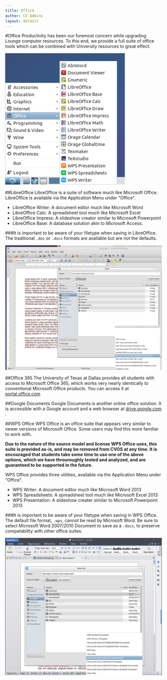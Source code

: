 ```yaml
---
title: Office
author: CV Admins
layout: default
---
```


#Office
Productivity has been our foremost concern while upgrading Lounge computer resources. To this end, we provide a full suite of office tools which can be combined with University resources to great effect.

![Application Menu > Office](/img/work/officeMenu.png)

##LibreOffice
LibreOffice is a suite of software much like Microsoft Office. LibreOffice is available via the Application Menu under "Office".

 * LibreOffice Writer: A document editor much like Microsoft Word
 * LibreOffice Calc: A spreadsheet tool much like Microsoft Excel
 * LibreOffice Impress: A slideshow creator similar to Microsoft Powerpoint
 * LibreOffice Base: A database solution akin to Microsoft Access.

###It is important to be aware of your filetype when saving in LibreOffice. The traditional `.doc` or `.docx` formats are available but are not the defaults.

![Office Format](/img/work/officeFormat.png)

##Office 365
The University of Texas at Dallas provides all students with access to Microsoft Office 365, which works very nearly identically to conventional Microsoft Office products. You can access it at [portal.office.com](https://portal.office.com)

##Google Documents
Google Documents is another online office solution.  It is accessible with a Google account and a web browser at [drive.google.com](https://drive.google.com) .

##WPS Office
WPS Office is an office suite that appears very similar to newer versions of Microsoft Office.  Some users may find this more familiar to work with.

**Due to the nature of the source model and license WPS Office uses, this suite is provided as-is, and may be removed from CVOS at any time.  It is encouraged that students take some time to use one of the above options, which we have throuroughly tested and analyzed, and are guaranteed to be supported in the future.**

WPS Office provides three utilities, available via the Application Menu under "Office".

 * WPS Writer: A document editor much like Microsoft Word 2013
 * WPS Spreadsheets: A spreadsheet tool much like Microsoft Excel 2013
 * WPS Presentation: A slideshow creater similar to Microsoft Powerpoint 2013

###It is important to be aware of your filetype when saving in WPS Office.  The default file format, `.wps`, cannot be read by Microsoft Word.  Be sure to select Microsoft Word 2007/2010 Document to save as a `.docx`, to preserve compatability with other office suites.

![WPS Office Format](/img/work/WPSOfficeFormat.png)

